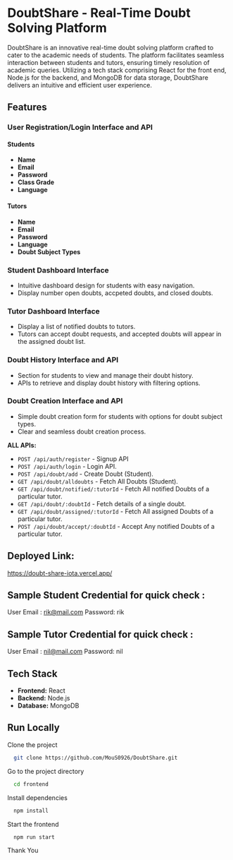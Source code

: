 # DoubtShare - Real-Time Doubt Solving Platform

DoubtShare is an innovative real-time doubt solving platform crafted to cater to the academic needs of students. The platform facilitates seamless interaction between students and tutors, ensuring timely resolution of academic queries. Utilizing a tech stack comprising React for the front end, Node.js for the backend, and MongoDB for data storage, DoubtShare delivers an intuitive and efficient user experience.

## Features

### User Registration/Login Interface and API

#### Students
- **Name**
- **Email**
- **Password**
- **Class Grade**
- **Language**

#### Tutors
- **Name**
- **Email**
- **Password**
- **Language**
- **Doubt Subject Types**



### Student Dashboard Interface

- Intuitive dashboard design for students with easy navigation.
- Display number open doubts, accpeted doubts, and closed doubts.

### Tutor Dashboard Interface

- Display a list of notified doubts to tutors.
- Tutors can accept doubt requests, and accepted doubts will appear in the assigned doubt list.

### Doubt History Interface and API

- Section for students to view and manage their doubt history.
- APIs to retrieve and display doubt history with filtering options.


### Doubt Creation Interface and API

- Simple doubt creation form for students with options for doubt subject types.
- Clear and seamless doubt creation process.

  
**ALL APIs:**
- `POST /api/auth/register` - Signup API
- `POST /api/auth/login` - Login API.
- `POST /api/doubt/add` - Create Doubt  (Student).
- `GET /api/doubt/alldoubts` - Fetch All Doubts (Student).
- `GET /api/doubt/notified/:tutorId` - Fetch All notified Doubts of a particular tutor.
- `GET /api/doubt/:doubtId` -  Fetch details of a single doubt.
- `GET /api/doubt/assigned/:tutorId` -  Fetch All assigned Doubts of a particular tutor.
- `POST /api/doubt/accept/:doubtId` -  Accept Any notified Doubts of a particular tutor.

## Deployed Link:
  https://doubt-share-iota.vercel.app/


## Sample Student Credential for quick check :
   User Email :  rik@mail.com
    Password: rik
## Sample Tutor Credential for quick check :
   User Email :  nil@mail.com
    Password: nil
  
## Tech Stack

- **Frontend:** React
- **Backend:** Node.js
- **Database:** MongoDB

## Run Locally

Clone the project

```bash
  git clone https://github.com/MouS0926/DoubtShare.git
```

Go to the project directory

```bash
  cd frontend
```

Install dependencies

```bash
  npm install 

```

Start the frontend 

```bash
  npm run start
```


Thank You

